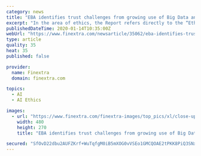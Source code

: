 ```yaml
---
category: news
title: "EBA identifies trust challenges from growing use of Big Data and AI in finance"
excerpt: "In the area of ethics, the Report refers directly to the “Ethics guidelines for trustworthy AI” developed by the EU High-Level Expert Group on AI set by the European Commission. This content has been selected, created and edited by the Finextra editorial team based upon its relevance and interest to our community."
publishedDateTime: 2020-01-14T10:35:00Z
webUrl: "https://www.finextra.com/newsarticle/35062/eba-identifies-trust-challenges-from-growing-use-of-big-data-and-ai-in-finance"
type: article
quality: 35
heat: 35
published: false

provider:
  name: Finextra
  domain: finextra.com

topics:
  - AI
  - AI Ethics

images:
  - url: "https://www.finextra.com/finextra-images/top_pics/xl/close-up-cogs-gears-149387.jpg"
    width: 480
    height: 270
    title: "EBA identifies trust challenges from growing use of Big Data and AI in finance"

secured: "SfOvD22dbu2AUFZKrf+WuTqfgM0iB5mXOG0vVSEo1GMCQOAE2tPKK8PiQ3SNxn/of/LbUAhUteoDVbi2mc77HIydjEDXG/BrHOwdXah3/q3eiBDn8/dwKc9rPSh2VQTQhignCrhgB3E9B8NGe8s3LEFRm7jJyVmZTdb1IUf5Fj76Nsv86Eos/MbPvQZqrTrV4KdSt4eCrjHOtShEaKY8O4MuzjT7nVxb56MkznEzp4+r9lHO7uq7zdPS2w5fbXPsmrQmgN21cyh8MkQHDbry25Q3s42cMqneCdoyfn3J13H7yIxVpwAubrupakjG25gaepYyjDj1j8wT57wr72GjLG/8njwZXIPqCeH3xknSvLiu9TBebtGeijziDVV6Fphhsui2tL2MMipufKiEde0WPsey5Is8kEZs8r/eScQRp6FcwT/abI33Fh9XiJenUj07lNn7C4/CjuzF9mnrr25g9g==;mGmewcNoI6Q5EOe9ytt4/A=="
---
```


